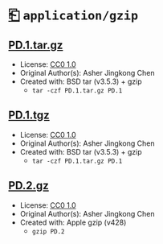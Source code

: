 # [⎗](../../../../README.md) `application/gzip`

## [PD.1.tar.gz](../files/PD.1.tar.gz)

- License: [CC0 1.0](./LICENSE.1.txt)
- Original Author(s): Asher Jingkong Chen
- Created with: BSD tar (v3.5.3) + gzip
  - `tar -czf PD.1.tar.gz PD.1`

## [PD.1.tgz](../files/PD.1.tgz)

- License: [CC0 1.0](./LICENSE.1.txt)
- Original Author(s): Asher Jingkong Chen
- Created with: BSD tar (v3.5.3) + gzip
  - `tar -czf PD.1.tar.gz PD.1`

## [PD.2.gz](../files/PD.2.gz)

- License: [CC0 1.0](./LICENSE.1.txt)
- Original Author(s): Asher Jingkong Chen
- Created with: Apple gzip (v428)
  - `gzip PD.2`
